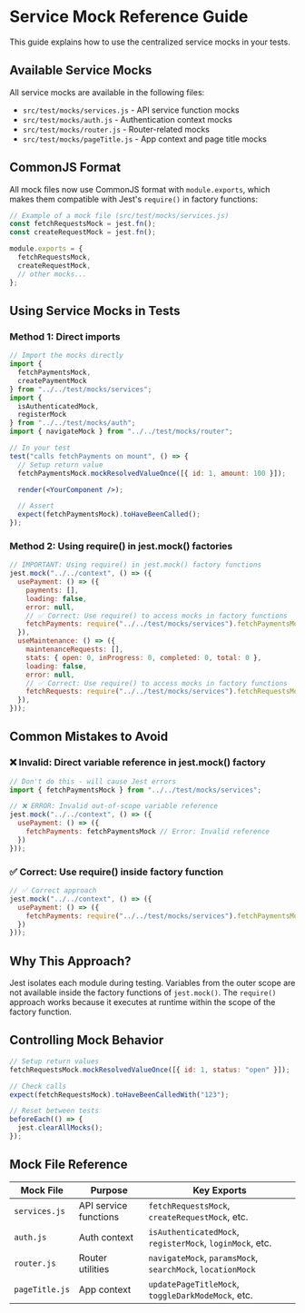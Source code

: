# Service Mock Reference Guide

This guide explains how to use the centralized service mocks in your tests.

## Available Service Mocks

All service mocks are available in the following files:
- `src/test/mocks/services.js` - API service function mocks
- `src/test/mocks/auth.js` - Authentication context mocks
- `src/test/mocks/router.js` - Router-related mocks
- `src/test/mocks/pageTitle.js` - App context and page title mocks

## CommonJS Format

All mock files now use CommonJS format with `module.exports`, which makes them compatible with Jest's `require()` in factory functions:

```javascript
// Example of a mock file (src/test/mocks/services.js)
const fetchRequestsMock = jest.fn();
const createRequestMock = jest.fn();

module.exports = {
  fetchRequestsMock,
  createRequestMock,
  // other mocks...
};
```

## Using Service Mocks in Tests

### Method 1: Direct imports

```jsx
// Import the mocks directly
import { 
  fetchPaymentsMock, 
  createPaymentMock 
} from "../../test/mocks/services";
import { 
  isAuthenticatedMock, 
  registerMock 
} from "../../test/mocks/auth";
import { navigateMock } from "../../test/mocks/router";

// In your test
test("calls fetchPayments on mount", () => {
  // Setup return value
  fetchPaymentsMock.mockResolvedValueOnce([{ id: 1, amount: 100 }]);

  render(<YourComponent />);

  // Assert
  expect(fetchPaymentsMock).toHaveBeenCalled();
});
```

### Method 2: Using require() in jest.mock() factories

```jsx
// IMPORTANT: Using require() in jest.mock() factory functions
jest.mock("../../context", () => ({
  usePayment: () => ({
    payments: [],
    loading: false,
    error: null,
    // ✅ Correct: Use require() to access mocks in factory functions
    fetchPayments: require("../../test/mocks/services").fetchPaymentsMock
  }),
  useMaintenance: () => ({
    maintenanceRequests: [],
    stats: { open: 0, inProgress: 0, completed: 0, total: 0 },
    loading: false,
    error: null,
    // ✅ Correct: Use require() to access mocks in factory functions
    fetchRequests: require("../../test/mocks/services").fetchRequestsMock
  }),
}));
```

## Common Mistakes to Avoid

### ❌ Invalid: Direct variable reference in jest.mock() factory

```jsx
// Don't do this - will cause Jest errors
import { fetchPaymentsMock } from "../../test/mocks/services";

// ❌ ERROR: Invalid out-of-scope variable reference
jest.mock("../../context", () => ({
  usePayment: () => ({
    fetchPayments: fetchPaymentsMock // Error: Invalid reference
  })
}));
```

### ✅ Correct: Use require() inside factory function

```jsx
// ✅ Correct approach
jest.mock("../../context", () => ({
  usePayment: () => ({
    fetchPayments: require("../../test/mocks/services").fetchPaymentsMock
  })
}));
```

## Why This Approach?

Jest isolates each module during testing. Variables from the outer scope are not available inside the factory functions of `jest.mock()`. The `require()` approach works because it executes at runtime within the scope of the factory function.

## Controlling Mock Behavior

```jsx
// Setup return values
fetchRequestsMock.mockResolvedValueOnce([{ id: 1, status: "open" }]);

// Check calls
expect(fetchRequestsMock).toHaveBeenCalledWith("123");

// Reset between tests
beforeEach(() => {
  jest.clearAllMocks();
});
```

## Mock File Reference

| Mock File | Purpose | Key Exports |
|-----------|---------|------------|
| `services.js` | API service functions | `fetchRequestsMock`, `createRequestMock`, etc. |
| `auth.js` | Auth context | `isAuthenticatedMock`, `registerMock`, `loginMock`, etc. |
| `router.js` | Router utilities | `navigateMock`, `paramsMock`, `searchMock`, `locationMock` |
| `pageTitle.js` | App context | `updatePageTitleMock`, `toggleDarkModeMock`, etc. |
